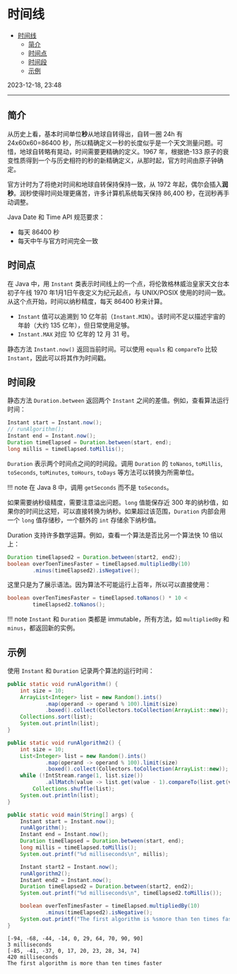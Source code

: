# 时间线

- [时间线](#时间线)
  - [简介](#简介)
  - [时间点](#时间点)
  - [时间段](#时间段)
  - [示例](#示例)

2023-12-18, 23:48
****

## 简介

从历史上看，基本时间单位**秒**从地球自转得出，自转一圈 24h 有 24x60x60=86400 秒，所以精确定义一秒的长度似乎是一个天文测量问题。可惜，地球自转略有晃动，时间需要更精确的定义。1967 年，根据铯-133 原子的衰变性质得到一个与历史相符的秒的新精确定义，从那时起，官方时间由原子钟确定。

官方计时为了将绝对时间和地球自转保持保持一致，从 1972 年起，偶尔会插入**润秒**。润秒使得时间处理更痛苦，许多计算机系统每天保持 86,400 秒，在润秒再手动调整。

Java Date 和 Time API 规范要求：

- 每天 86400 秒
- 每天中午与官方时间完全一致

## 时间点

在 Java 中，用 `Instant` 类表示时间线上的一个点，将伦敦格林威治皇家天文台本初子午线 1970 年1月1日午夜定义为纪元起点，与 UNIX/POSIX 使用的时间一致。从这个点开始，时间以纳秒精度，每天 86400 秒来计算。

- `Instant` 值可以追溯到 10 亿年前（`Instant.MIN`）。该时间不足以描述宇宙的年龄（大约 135 亿年），但日常使用足够。
- `Instant.MAX` 对应 10 亿年的 12 月 31 号。

静态方法 `Instant.now()` 返回当前时间。可以使用 `equals` 和 `compareTo` 比较 `Instant`，因此可以将其作为时间戳。

## 时间段

静态方法 `Duration.between` 返回两个 `Instant` 之间的差值。例如，查看算法运行时间：

```java
Instant start = Instant.now();
// runAlgorithm();
Instant end = Instant.now();
Duration timeElapsed = Duration.between(start, end);
long millis = timeElapsed.toMillis();
```

`Duration` 表示两个时间点之间的时间段。调用 `Duration` 的 `toNanos`, `toMillis`, `toSeconds`, `toMinutes`, `toHours`, `toDays` 等方法可以转换为所需单位。

!!! note
    在 Java 8 中，调用 `getSeconds` 而不是 `toSeconds`。

如果需要纳秒级精度，需要注意溢出问题。`long` 值能保存近 300 年的纳秒值，如果你的时间比这短，可以直接转换为纳秒。如果超过该范围，`Duration` 内部会用一个 `long` 值存储秒，一个额外的 `int` 存储余下纳秒值。

Duration 支持许多数学运算。例如，查看一个算法是否比另一个算法快 10 倍以上：

```java
Duration timeElapsed2 = Duration.between(start2, end2);
boolean overToenTimesFaster = timeElapsed.multipliedBy(10)
        .minus(timeElapsed2).isNegative();
```

这里只是为了展示语法。因为算法不可能运行上百年，所以可以直接使用：

```java
boolean overTenTimesFaster = timeElapsed.toNanos() * 10 <
        timeElapsed2.toNanos();
```

!!! note
    `Instant` 和 `Duration` 类都是 immutable，所有方法，如 `multipliedBy` 和 `minus`，都返回新的实例。

## 示例

使用 `Instant` 和 `Duration` 记录两个算法的运行时间：

```java
public static void runAlgorithm() {
    int size = 10;
    ArrayList<Integer> list = new Random().ints()
            .map(operand -> operand % 100).limit(size)
            .boxed().collect(Collectors.toCollection(ArrayList::new));
    Collections.sort(list);
    System.out.println(list);
}

public static void runAlgorithm2() {
    int size = 10;
    List<Integer> list = new Random().ints()
            .map(operand -> operand % 100).limit(size)
            .boxed().collect(Collectors.toCollection(ArrayList::new));
    while (!IntStream.range(1, list.size())
            .allMatch(value -> list.get(value - 1).compareTo(list.get(value)) <= 0))
        Collections.shuffle(list);
    System.out.println(list);
}

public static void main(String[] args) {
    Instant start = Instant.now();
    runAlgorithm();
    Instant end = Instant.now();
    Duration timeElapsed = Duration.between(start, end);
    long millis = timeElapsed.toMillis();
    System.out.printf("%d milliseconds\n", millis);

    Instant start2 = Instant.now();
    runAlgorithm2();
    Instant end2 = Instant.now();
    Duration timeElapsed2 = Duration.between(start2, end2);
    System.out.printf("%d milliseconds\n", timeElapsed2.toMillis());

    boolean overTenTimesFaster = timeElapsed.multipliedBy(10)
            .minus(timeElapsed2).isNegative();
    System.out.printf("The first algorithm is %smore than ten times faster", overTenTimesFaster ? "" : "not ");
}
```

```
[-94, -68, -44, -14, 0, 29, 64, 70, 90, 90]
3 milliseconds
[-85, -41, -37, 0, 17, 20, 23, 28, 34, 74]
420 milliseconds
The first algorithm is more than ten times faster
```